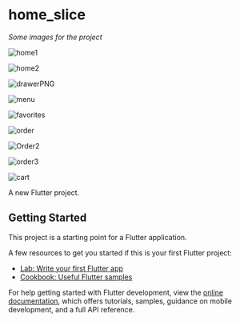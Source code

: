 # home_slice
*Some images for the project*


![home1](https://github.com/mohamedhosny21/e_commerce_app/assets/96444914/ad549bd4-24d1-45fe-8e0d-3074db1da221)


![home2](https://github.com/mohamedhosny21/e_commerce_app/assets/96444914/d70646c4-a895-4be2-909e-fd50bfcc5609)


![drawerPNG](https://github.com/mohamedhosny21/e_commerce_app/assets/96444914/fbf23588-3842-400d-a871-60e7c700e1e2)


![menu](https://github.com/mohamedhosny21/e_commerce_app/assets/96444914/fcbcfc6e-5d3c-4384-9b87-adbcaf6a6de9)


![favorites](https://github.com/mohamedhosny21/e_commerce_app/assets/96444914/137df7ee-ceb1-4180-b67d-5b51cf5122dc)


![order](https://github.com/mohamedhosny21/e_commerce_app/assets/96444914/6f6347c6-32de-44e5-96a5-3053ae1a92b0)


![Order2](https://github.com/mohamedhosny21/e_commerce_app/assets/96444914/fedd14ee-5946-4781-9a94-0674c747d099)


![order3](https://github.com/mohamedhosny21/e_commerce_app/assets/96444914/7dd2583f-4a0d-425a-b260-4c92aec6da06)


![cart](https://github.com/mohamedhosny21/e_commerce_app/assets/96444914/f6f7d829-8fdc-4668-b708-751ae86aa7f9)


A new Flutter project.

## Getting Started

This project is a starting point for a Flutter application.

A few resources to get you started if this is your first Flutter project:

- [Lab: Write your first Flutter app](https://docs.flutter.dev/get-started/codelab)
- [Cookbook: Useful Flutter samples](https://docs.flutter.dev/cookbook)

For help getting started with Flutter development, view the
[online documentation](https://docs.flutter.dev/), which offers tutorials,
samples, guidance on mobile development, and a full API reference.
